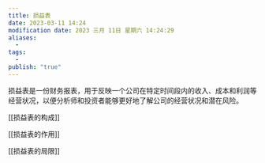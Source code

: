 ```yaml
---
title: 损益表
date: 2023-03-11 14:24
modification date: 2023 三月 11日 星期六 14:24:29
aliases:
  - 
tags:
  - 
publish: "true"
---
```


损益表是一份财务报表，用于反映一个公司在特定时间段内的收入、成本和利润等经营状况，以便分析师和投资者能够更好地了解公司的经营状况和潜在风险。

[[损益表的构成]]

[[损益表的作用]]

[[损益表的局限]]